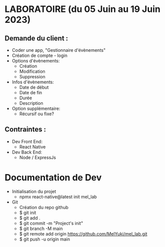 # LABORATOIRE (du 05 Juin au 19 Juin 2023)
## Demande du client :
- Coder une app, "Gestionnaire d'évènements"
- Création de compte - login
- Options d'évènements:
   * Création
   * Modification
   * Suppression
- Infos d'évènements:
   * Date de début
   * Date de fin
   * Durée
   * Description
- Option supplémentaire:
   * Récursif ou fixe?

## Contraintes :
- Dev Front End:
   * React Native
- Dev Back End:
   * Node / ExpressJs

# Documentation de Dev

- Initialisation du projet
   * npmx react-native@latest init mel_lab
- Git
   * Création du repo github
   * $ git init
   * $ git add .
   * $ git commit -m "Project's init"
   * $ git branch -M main
   * $ git remote add origin https://github.com/MelYuki/mel_lab.git
   * $ git push -u origin main
